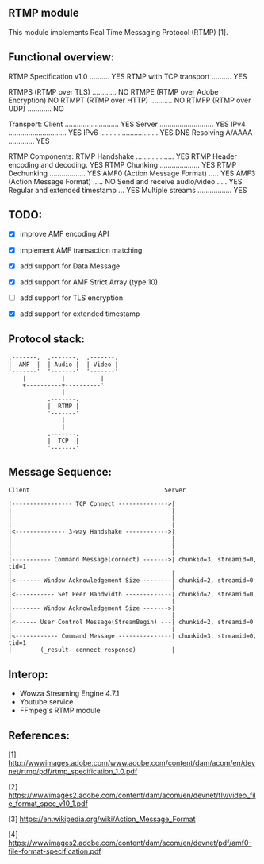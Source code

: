 RTMP module
-----------

This module implements Real Time Messaging Protocol (RTMP) [1].




Functional overview:
-------------------

RTMP Specification v1.0 .......... YES
RTMP with TCP transport .......... YES

RTMPS (RTMP over TLS) ............ NO
RTMPE (RTMP over Adobe Encryption) NO
RTMPT (RTMP over HTTP) ........... NO
RTMFP (RTMP over UDP) ............ NO

Transport:
Client ........................... YES
Server ........................... YES
IPv4 ............................. YES
IPv6 ............................. YES
DNS Resolving A/AAAA ............. YES

RTMP Components:
RTMP Handshake ................... YES
RTMP Header encoding and decoding. YES
RTMP Chunking .................... YES
RTMP Dechunking .................. YES
AMF0 (Action Message Format) ..... YES
AMF3 (Action Message Format) ..... NO
Send and receive audio/video ..... YES
Regular and extended timestamp ... YES
Multiple streams ................. YES




TODO:
----

- [x] improve AMF encoding API
- [x] implement AMF transaction matching
- [x] add support for Data Message
- [x] add support for AMF Strict Array (type 10)
- [ ] add support for TLS encryption
- [x] add support for extended timestamp




Protocol stack:
--------------

    .-------.  .-------.  .-------.
    |  AMF  |  | Audio |  | Video |
    '-------'  '-------'  '-------'
        |          |          |
        +----------+----------'
                   |
               .-------.
               |  RTMP |
               '-------'
                   |
                   |
               .-------.
               |  TCP  |
               '-------'




Message Sequence:
----------------


```
Client                                      Server

|----------------- TCP Connect -------------->|
|                                             |
|                                             |
|                                             |
|<-------------- 3-way Handshake ------------>|
|                                             |
|                                             |
|                                             |
|----------- Command Message(connect) ------->| chunkid=3, streamid=0, tid=1
|                                             |
|<------- Window Acknowledgement Size --------| chunkid=2, streamid=0
|                                             |
|<----------- Set Peer Bandwidth -------------| chunkid=2, streamid=0
|                                             |
|-------- Window Acknowledgement Size ------->|
|                                             |
|<------ User Control Message(StreamBegin) ---| chunkid=2, streamid=0
|                                             |
|<------------ Command Message ---------------| chunkid=3, streamid=0, tid=1
|        (_result- connect response)          |
```


Interop:
-------

- Wowza Streaming Engine 4.7.1
- Youtube service
- FFmpeg's RTMP module




References:
----------

[1] http://wwwimages.adobe.com/www.adobe.com/content/dam/acom/en/devnet/rtmp/pdf/rtmp_specification_1.0.pdf

[2] https://wwwimages2.adobe.com/content/dam/acom/en/devnet/flv/video_file_format_spec_v10_1.pdf

[3] https://en.wikipedia.org/wiki/Action_Message_Format

[4] https://wwwimages2.adobe.com/content/dam/acom/en/devnet/pdf/amf0-file-format-specification.pdf
